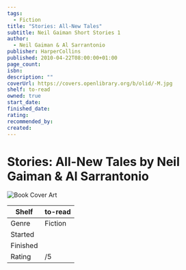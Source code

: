 ```yaml
---
tags:
  - Fiction
title: "Stories: All-New Tales"
subtitle: Neil Gaiman Short Stories 1
author:
  - Neil Gaiman & Al Sarrantonio
publisher: HarperCollins
published: 2010-04-22T08:00:00+01:00
page_count: 
isbn: 
description: ""
coverUrl: https://covers.openlibrary.org/b/olid/-M.jpg
shelf: to-read
owned: true
start_date: 
finished_date: 
rating: 
recommended_by: 
created: 
---
```


# Stories: All-New Tales by Neil Gaiman & Al Sarrantonio

![Book Cover Art](https://covers.openlibrary.org/b/olid/-M.jpg)

| Shelf | to-read |
| --- | --- |
| Genre | Fiction |
| Started |  |
| Finished |  |
| Rating | /5 |

